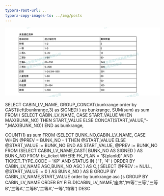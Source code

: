 ```yaml
---
typora-root-url: ..
typora-copy-images-to: ../img/posts	
---
```


![image-20210622145510809](/img/posts/image-20210622145510809.png)

SELECT 
CABIN_LV_NAME,
GROUP_CONCAT(bunkrange order by CAST(left(bunkrange,3) as SIGNED) ) as bunkrange,
SUM(sum) as sum
FROM
(
SELECT
CABIN_LV_NAME,
CASE START_VALUE
 WHEN MAX(BUNK_NO)  THEN
  START_VALUE
 ELSE
  CONCAT(START_VALUE,"-",MAX(BUNK_NO)) 
END as bunkrange,

COUNT(1) as sum
FROM
 (SELECT
  BUNK_NO,CABIN_LV_NAME,
 CASE
   WHEN @PREV = BUNK_NO - 1 
   THEN @START_VALUE 
   ELSE @START_VALUE := BUNK_NO 
    END 
   AS START_VALUE,
  @PREV := BUNK_NO 
 FROM
 (SELECT
  CABIN_LV_NAME,CAST( BUNK_NO AS SIGNED ) AS BUNK_NO 
 FROM
  bk_ticket 
 WHERE
  FK_PLAN =  '${planId}'
  AND TICKET_TYPE_CODE = 'KP' 
  AND STATUS IN ( '1', '4' ) 
 ORDER BY
  CABIN_LV_NAME ASC,BUNK_NO ASC 
 ) AS C,(
  SELECT
   @PREV := NULL,
   @START_VALUE := 0 
  ) AS BUNK_NO 
 ) AS B 
GROUP BY
CABIN_LV_NAME,START_VALUE
order by 
bunkrange asc
 )s
 GROUP BY CABIN_LV_NAME
  ORDER BY FIELD(CABIN_LV_NAME,'座席','四等','三等','三等B','三等A','二等B','二等A','一等','特等') DESC

